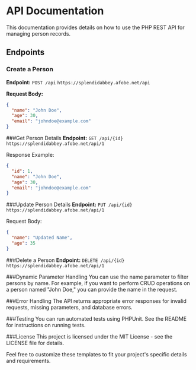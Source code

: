 # API Documentation

This documentation provides details on how to use the PHP REST API for managing person records.

## Endpoints

### Create a Person

**Endpoint:** `POST /api` ```https://splendidabbey.afobe.net/api```

**Request Body:**

```json
{
  "name": "John Doe",
  "age": 30,
  "email": "johndoe@example.com"
}
```

###Get Person Details
**Endpoint:** `GET /api/{id}` ```https://splendidabbey.afobe.net/api/1```

Response Example:
```json
{
  "id": 1,
  "name": "John Doe",
  "age": 30,
  "email": "johndoe@example.com"
}
```

###Update Person Details
**Endpoint:** `PUT /api/{id}` ```https://splendidabbey.afobe.net/api/1```

Request Body:
```json
{
  "name": "Updated Name",
  "age": 35
}
```

###Delete a Person
**Endpoint:** `DELETE /api/{id}` ```https://splendidabbey.afobe.net/api/1```

###Dynamic Parameter Handling
You can use the name parameter to filter persons by name. For example, if you want to perform CRUD operations on a person named "John Doe," you can provide the name in the request.

###Error Handling
The API returns appropriate error responses for invalid requests, missing parameters, and database errors.

###Testing
You can run automated tests using PHPUnit. See the README for instructions on running tests.

###License
This project is licensed under the MIT License - see the LICENSE file for details.


Feel free to customize these templates to fit your project's specific details and requirements.
